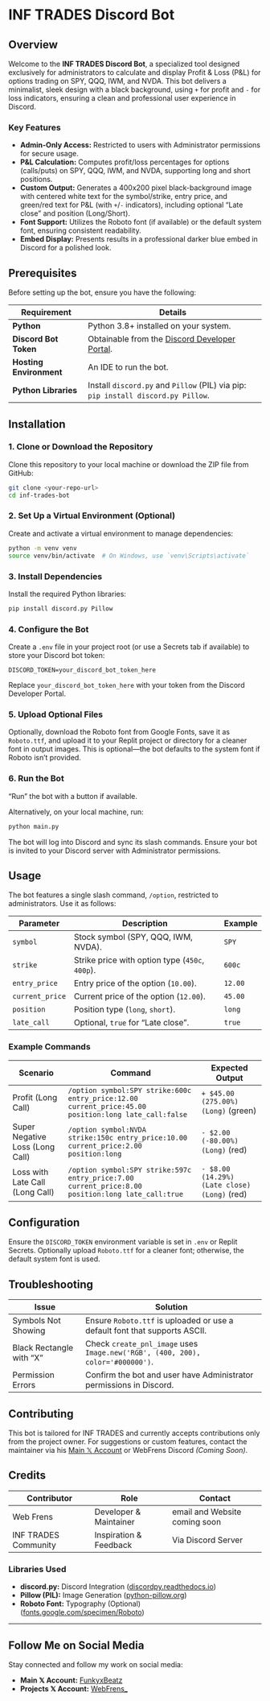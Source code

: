 # INF TRADES Discord Bot

## Overview

Welcome to the **INF TRADES Discord Bot**, a specialized tool designed exclusively for administrators to calculate and display Profit & Loss (P&L) for options trading on SPY, QQQ, IWM, and NVDA. 
This bot delivers a minimalist, sleek design with a black background, using `+` for profit and `-` for loss indicators, ensuring a clean and professional user experience in Discord.

### Key Features
- **Admin-Only Access:** Restricted to users with Administrator permissions for secure usage.
- **P&L Calculation:** Computes profit/loss percentages for options (calls/puts) on SPY, QQQ, IWM, and NVDA, supporting long and short positions.
- **Custom Output:** Generates a 400x200 pixel black-background image with centered white text for the symbol/strike, entry price, and green/red text for P&L (with `+`/`-` indicators), including optional “Late close” and position (Long/Short).
- **Font Support:** Utilizes the Roboto font (if available) or the default system font, ensuring consistent readability.
- **Embed Display:** Presents results in a professional darker blue embed in Discord for a polished look.

## Prerequisites

Before setting up the bot, ensure you have the following:

| **Requirement**         | **Details**                                                                 |
|-------------------------|-----------------------------------------------------------------------------|
| **Python**              | Python 3.8+ installed on your system.                                       |
| **Discord Bot Token**   | Obtainable from the [Discord Developer Portal](https://discord.com/developers/applications). |
| **Hosting Environment**  | An IDE to run the bot.                           |
| **Python Libraries**    | Install `discord.py` and `Pillow` (PIL) via pip: `pip install discord.py Pillow`. |

## Installation

### 1. Clone or Download the Repository
Clone this repository to your local machine or download the ZIP file from GitHub:
```bash
git clone <your-repo-url>
cd inf-trades-bot
```

### 2. Set Up a Virtual Environment (Optional)
Create and activate a virtual environment to manage dependencies:
```bash
python -m venv venv
source venv/bin/activate  # On Windows, use `venv\Scripts\activate`
```

### 3. Install Dependencies
Install the required Python libraries:
```bash
pip install discord.py Pillow
```

### 4. Configure the Bot
Create a `.env` file in your project root (or use a Secrets tab if available) to store your Discord bot token:
```env
DISCORD_TOKEN=your_discord_bot_token_here
```
Replace `your_discord_bot_token_here` with your token from the Discord Developer Portal.

### 5. Upload Optional Files
Optionally, download the Roboto font from Google Fonts, save it as `Roboto.ttf`, and upload it to your Replit project or directory for a cleaner font in output images. This is optional—the bot defaults to the system font if Roboto isn’t provided.

### 6. Run the Bot
“Run” the bot with a button if available.

Alternatively, on your local machine, run:
```bash
python main.py
```
The bot will log into Discord and sync its slash commands. Ensure your bot is invited to your Discord server with Administrator permissions.

## Usage

The bot features a single slash command, `/option`, restricted to administrators. Use it as follows:

| **Parameter** | **Description**           | **Example**        |
|---------------|---------------------------|--------------------|
| `symbol`     | Stock symbol (SPY, QQQ, IWM, NVDA). | `SPY`              |
| `strike`     | Strike price with option type (`450c`, `400p`). | `600c`             |
| `entry_price`| Entry price of the option (`10.00`). | `12.00`            |
| `current_price`| Current price of the option (`12.00`). | `45.00`           |
| `position`   | Position type (`long`, `short`). | `long`            |
| `late_call`  | Optional, `true` for “Late close”. | `true`             |

### Example Commands

| **Scenario** | **Command** | **Expected Output** |
|--------------|--------------|---------------------|
| Profit (Long Call) | `/option symbol:SPY strike:600c entry_price:12.00 current_price:45.00 position:long late_call:false` | `+ $45.00 (275.00%) (Long)` (green) |
| Super Negative Loss (Long Call) | `/option symbol:NVDA strike:150c entry_price:10.00 current_price:2.00 position:long` | `- $2.00 (-80.00%) (Long)` (red) |
| Loss with Late Call (Long Call) | `/option symbol:SPY strike:597c entry_price:7.00 current_price:8.00 position:long late_call:true` | `- $8.00 (14.29%) (Late close) (Long)` (red) |

## Configuration

Ensure the `DISCORD_TOKEN` environment variable is set in `.env` or Replit Secrets.
Optionally upload `Roboto.ttf` for a cleaner font; otherwise, the default system font is used.

## Troubleshooting

| **Issue**                    | **Solution**                                                               |
|------------------------------|---------------------------------------------------------------------------|
| Symbols Not Showing          | Ensure `Roboto.ttf` is uploaded or use a default font that supports ASCII. |
| Black Rectangle with “X”     | Check `create_pnl_image` uses `Image.new('RGB', (400, 200), color='#000000')`. |
| Permission Errors            | Confirm the bot and user have Administrator permissions in Discord.        |

## Contributing

This bot is tailored for INF TRADES and currently accepts contributions only from the project owner. For suggestions or custom features, contact the maintainer via his [Main 𝕏 Account](https://x.com/FunkyxBeatz) or WebFrens Discord *(Coming Soon)*.

## Credits

| **Contributor**     | **Role**                    |  **Contact**                  |
|---------------------|-----------------------------|-------------------------------|
| Web Frens           | Developer & Maintainer      | email and Website coming soon |
| INF TRADES Community| Inspiration & Feedback      | Via Discord Server            |

### Libraries Used

- **discord.py:** Discord Integration ([discordpy.readthedocs.io](https://discordpy.readthedocs.io))
- **Pillow (PIL):** Image Generation ([python-pillow.org](https://python-pillow.org))
- **Roboto Font:** Typography (Optional) ([fonts.google.com/specimen/Roboto](https://fonts.google.com/specimen/Roboto))

---

## Follow Me on Social Media

Stay connected and follow my work on social media:

- **Main 𝕏 Account:** [FunkyxBeatz](https://x.com/FunkyxBeatz)
- **Projects 𝕏 Account:** [WebFrens_](https://x.com/WebFrens_)
